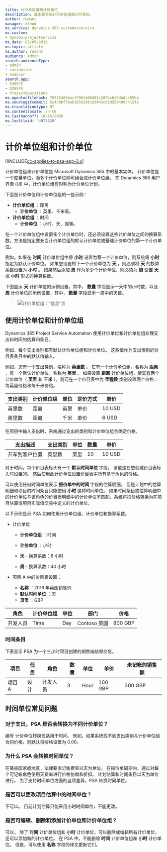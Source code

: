 ```yaml
---
title: 计价单位组和计价单位
description: 此主题介绍计价单位组和计价单位。
author: rumant
manager: kfend
ms.service: dynamics-365-customerservice
ms.custom:
- dyn365-projectservice
ms.date: 03/05/2019
ms.topic: article
ms.author: rumant
audience: Admin
search.audienceType:
- admin
- customizer
- enduser
search.app:
- D365CE
- D365PS
- ProjectOperations
ms.openlocfilehash: 78f154856acf796f408491c5873cb29da8ac55bb
ms.sourcegitcommit: 5c4c9bf3ba018562d6cb3443c01d550489c415fa
ms.translationtype: HT
ms.contentlocale: zh-CN
ms.lasthandoff: 10/16/2020
ms.locfileid: "4072620"
---
```

# <a name="unit-groups-and-units"></a>计价单位组和计价单位

[!INCLUDE[cc-applies-to-psa-app-3.x](../includes/cc-applies-to-psa-app-3x.md)]

计价单位组和计价单位是 Microsoft Dynamics 365 中的基本实体。 计价单位是一个度量单位，而多个计价单位则可组合成计价单位组。 在 Dynamics 365 用户界面 (UI) 中，计价单位组有时称为计价单位计划。 

下面是计价单位和计价单位组的一些示例：
 
- **计价单位组** ：距离 
    - **计价单位** ：英里、千米等。
- **计价单位组** ：时间
    - **计价单位** ：小时、天、周等。 

在一个计价单位组中设置多个计价单位时，还必须设置这些计价单位之间的换算系数，方法是指定要充当计价单位组的默认计价单位或基础计价单位的第一个计价单位。 

例如，如果在 **时间** 计价单位组中将 **小时** 设置为第一个计价单位，则系统将 **小时** 指定为默认计价单位。 如果您设置的下一个计价单位为 **天** ，则必须将 **天** 的换算系数设置为 **小时** 。 如果然后添加 **周** 作为多少个计价单位，则必须为 **周** 设置 **天** 或 **小时** 形式的换算系数。 

下图显示 **天** 计价单位的示例设置，其中， **数量** 字段显示一天中的小时数，以及 **周** 计价单位的示例设置，其中， **数量** 字段显示一周中的天数。

> ![计价单位组：“信息”页](media/advanced-2.png)

## <a name="using-units-and-unit-groups"></a>使用计价单位和计价单位组

Dynamics 365 Project Service Automation 使用计价单位和计价单位组处理支出和时间的估算和条目。 

例如，每个支出类别都有默认计价单位组和计价单位。 这些值作为支出类别的价目表条目中的默认值输入。 

例如，您有一个支出类别，名称为 **英里数** 。 它有一个计价单位组，名称为 **距离** ，有一个默认计价单位，名称为 **英里** 。 如果设置 **距离** 计价单位组，使其有两个计价单位（ **英里** 和 **千米** ），则可在一个价目表中为 **里程数** 类别设置两个价格：每英里价格和每千米价格。

| 支出类别  | 计价单位组  | 单位      | 定价方式  | 单价  |
|-------------------|---------------|-----------|-------------------|-------------------|
| 英里数           | 距离      | 英里      | 单价    | 10 USD            |
| 英里数           | 距离      | 千米 | 单价    |  6 USD            |

在项目中输入支出时，系统通过支出的类别和计价单位组合确定价格。 

| 支出描述        | 支出类别  | 单位  | 数量  | 单价   |
|----------------------------|---------------------|-------|-----------|----------------|
| 开车到客户位置 | 英里数             | 英里  | 10        | 10 USD         |

对于时间，每个价目表标头有一个 **默认时间单位** 字段。 该值是在您创建价目表标头时设置的。 然后使用此计价单位设置价目表中所有基于角色的价格。

可以使用任何时间单位表示 **报价单中的时间** 字段的估算明细。 但是计划中的估算明细和项目的时间条目只能使用 **小时** 这种时间单位。 如果时间条目或估算明细中的计价单位与该角色的价目表明细中的计价单位不匹配，系统将把价格转换为在项目估算或项目实际值交易中定义的计价单位。

以下示例显示 PSA 如何使用计价单位组、计价单位和换算系数。
- 计价单位

   - **计价单位组** ：时间 
   - **计价单位** ：小时 
    
    - **天** - 换算系数：8 小时       
    - **周** - 换算系数：40 小时  
        
- 项目 A 中的价目表设置：

    - **名称** ：2016 年英国销售价 
    - **默认时间单位** ：天 
    - **货币** ：GBP

| 角色      | 计价单位组 | 单位 | 部门 | 价格   |
|-----------|------------|------|---------------------|---------|
| 开发人员 | Time       | Day  | Contoso 英国          | 800 GBP |

### <a name="time-entry"></a>时间条目

下表显示 PSA 为一个三小时项目创建的销售端结果交易。


| 项目   | 任务    | 角色      | 数量 | 单位  | 单价 | 未记帐的销售额 |
|-----------|---------|-----------|----------|-------|------------|-----------------------|
| 项目 A | 设计  | 开发人员 | 3        | Hour  | 100 GBP    | 300 GBP               |

## <a name="time-unit-faq"></a>时间单位常见问题

### <a name="does-psa-convert-to-different-units-in-the-case-of-expenses"></a>对于支出，PSA 是否会转换为不同计价单位？
编号 计价单位转换仅适用于时间。 例如，如果系统找不到支出类别与计价单位组合的价格，则默认将价格设置为 0.00。

### <a name="why-does-psa-convert-time-units"></a>为什么 PSA 会转换时间单位？
在某些国家或地区，法律要求记帐费率以天为单位。 在报价单周期内，通过对每个可记帐角色使用天费率进行价格协商和折扣。 计划估算和时间条目以天为单位进行。 为了支持时间单位方面的这项差异，PSA 转换时间单位。

### <a name="can-time-units-be-changed-on-project-estimates"></a>是否可以更改项目估算中的时间单位？
不可以。 目前计划估算只能采用小时时间单位，不能更改。

### <a name="can-units-and-unit-groups-be-edited-deleted-and-added"></a>是否可编辑、删除和添加计价单位和计价单位组？
可以。 除了 **时间** 计价单位组和 **小时** 计价单位，可以删除或编辑所有计价单位，还可以添加新的计价单位。 在 PSA 中，不能删除 **时间** 计价单位组和 **小时** 计价单位。 但是，可以使用 **名称** 字段的译文更新它们。
